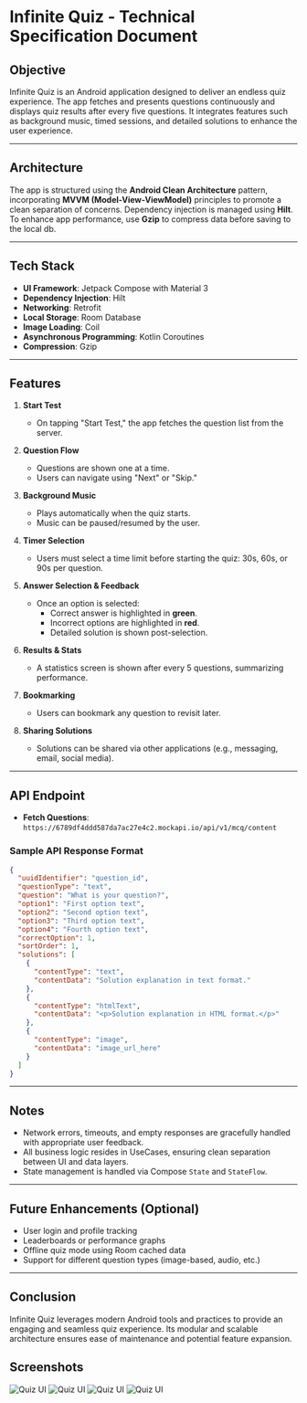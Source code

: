# Infinite Quiz - Technical Specification Document

## Objective
Infinite Quiz is an Android application designed to deliver an endless quiz experience. The app fetches and presents questions continuously and displays quiz results after every five questions. It integrates features such as background music, timed sessions, and detailed solutions to enhance the user experience.

---

## Architecture
The app is structured using the **Android Clean Architecture** pattern, incorporating **MVVM (Model-View-ViewModel)** principles to promote a clean separation of concerns. Dependency injection is managed using **Hilt**.
To enhance app performance, use **Gzip** to compress data before saving to the local db.

---

## Tech Stack
- **UI Framework**: Jetpack Compose with Material 3
- **Dependency Injection**: Hilt
- **Networking**: Retrofit
- **Local Storage**: Room Database
- **Image Loading**: Coil
- **Asynchronous Programming**: Kotlin Coroutines
- **Compression**: Gzip

---

## Features
1. **Start Test**
   - On tapping "Start Test," the app fetches the question list from the server.

2. **Question Flow**
   - Questions are shown one at a time.
   - Users can navigate using "Next" or "Skip."

3. **Background Music**
   - Plays automatically when the quiz starts.
   - Music can be paused/resumed by the user.

4. **Timer Selection**
   - Users must select a time limit before starting the quiz: 30s, 60s, or 90s per question.

5. **Answer Selection & Feedback**
   - Once an option is selected:
     - Correct answer is highlighted in **green**.
     - Incorrect options are highlighted in **red**.
     - Detailed solution is shown post-selection.

6. **Results & Stats**
   - A statistics screen is shown after every 5 questions, summarizing performance.

7. **Bookmarking**
   - Users can bookmark any question to revisit later.

8. **Sharing Solutions**
   - Solutions can be shared via other applications (e.g., messaging, email, social media).

---

## API Endpoint
- **Fetch Questions**: `https://6789df4ddd587da7ac27e4c2.mockapi.io/api/v1/mcq/content`

### Sample API Response Format
```json
{
  "uuidIdentifier": "question_id",
  "questionType": "text",
  "question": "What is your question?",
  "option1": "First option text",
  "option2": "Second option text",
  "option3": "Third option text",
  "option4": "Fourth option text",
  "correctOption": 1,
  "sortOrder": 1,
  "solutions": [
    {
      "contentType": "text",
      "contentData": "Solution explanation in text format."
    },
    {
      "contentType": "htmlText",
      "contentData": "<p>Solution explanation in HTML format.</p>"
    },
    {
      "contentType": "image",
      "contentData": "image_url_here"
    }
  ]
}
```

---

## Notes
- Network errors, timeouts, and empty responses are gracefully handled with appropriate user feedback.
- All business logic resides in UseCases, ensuring clean separation between UI and data layers.
- State management is handled via Compose `State` and `StateFlow`.

---

## Future Enhancements (Optional)
- User login and profile tracking
- Leaderboards or performance graphs
- Offline quiz mode using Room cached data
- Support for different question types (image-based, audio, etc.)

---

## Conclusion
Infinite Quiz leverages modern Android tools and practices to provide an engaging and seamless quiz experience. Its modular and scalable architecture ensures ease of maintenance and potential feature expansion.

## Screenshots
![Quiz UI](assets/home.jpeg)
![Quiz UI](assets/question.jpeg)
![Quiz UI](assets/solution.jpeg)
![Quiz UI](assets/statics.jpeg)

